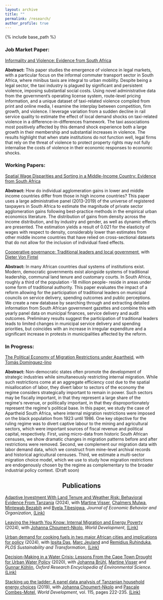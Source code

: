```yaml
---
layout: archive
title: ""
permalink: /research/
author_profile: true
---
```


{% include base_path %}




### Job Market Paper:

<ins>[Informality and Violence: Evidence from South Africa](https://drive.google.com/file/d/1RWqWQP70Eji_SvOsFJb7oAQmqKQqdAJx/view?usp=sharing)
</ins>

**Abstract:** This paper studies the emergence of violence in legal markets, with a particular focus on the informal commuter transport sector in South Africa, where minibus taxis are integral to urban mobility. Despite being a legal sector, the taxi industry is plagued by significant and persistent violence, imposing substantial social costs. Using novel administrative data from the government’s operating license system, route-level pricing information, and a unique dataset of taxi-related violence compiled from print and online media, I examine the interplay between competition, firm growth, and violence. I leverage variation from a sudden decline in rail service quality to estimate the effect of local demand shocks on taxi-related violence in a difference-in-differences framework. The taxi associations most positively affected by this demand shock experience both a large growth in their membership and substantial increases in violence. The results highlight that when state institutions do not function well, legal firms that rely on the threat of violence to protect property rights may not fully internalise the costs of violence in their economic responses to economic shocks.


### Working Papers:

<ins>[Spatial Wage Disparities and Sorting in a Middle-Income Country: Evidence from South Africa](https://drive.google.com/file/d/1w3r6cSfQWUaN5LWy6Ex-J8tKwjqchnPm/view?usp=sharing) 
</ins>


**Abstract:** How do individual agglomeration gains in lower and middle income countries differ from those in high income countries? This paper uses a large administrative panel (2013-2019) of the universe of registered taxpayers in South Africa to estimate the magnitude of private sector agglomeration gains following best-practice methods in the empirical urban economics literature. The distribution of gains from density across the income distribution, and by industry and gender, as well as dynamic effects are presented. The estimation yields a result of 0.021 for the elasticity of wages with respect to density, considerably lower than estimates from other middle income countries that have relied on cross-sectional datasets that do not allow for the inclusion of individual fixed effects. 

<ins>[Cooperative governance: Traditional leaders and local government](https://drive.google.com/file/d/1av78WO2u_qEHGTzl_UEOZj4zwxLd0nS1/view?usp=sharing)</ins>, with [Dieter Von Fintel](https://www.ekon.sun.ac.za/dvf)

**Abstract:** In many African countries dual systems of institutions exist. Modern, democratic governments exist alongside systems of traditional leadership, communal land tenure and customary courts. In South Africa, roughly a third of the population -18 million people- reside in areas under some form of traditional authority. This paper evaluates the impact of a reform allowing for the participation of traditional leaders on municipal councils on service delivery, spending outcomes and public perceptions. We create a new database by searching through and extracting detailed information from South African government gazettes and combine this with yearly panel data on municipal finances, service delivery and audit outcomes. Preliminary results suggest the participation of traditional leaders leads to limited changes in municipal service delivery and spending priorities, but coincides with an increase in irregular expenditure and a significant increase in protests in municipalities affected by the reform.   

### In Progress:
<ins>The Political Economy of Migration Restrictions under Apartheid</ins>, with [Tomás Domínguez-Iino](https://www.tomasdi.com/) 

**Abstract:** Non-democratic states often promote the development of strategic industries while simultaneously restricting internal migration. While such restrictions come at an aggregate efficiency cost due to the spatial misallocation of labor, they divert labor to sectors of the economy the regime considers strategically important to remain in power. Such sectors may be fiscally important, in that they represent a large share of the regime's revenue, or politically important, in that they disproportionately represent the regime's political base. In this paper, we study the case of Apartheid South Africa, where internal migration restrictions were imposed on the black population from 1923 until 1986. One key objective for the ruling regime was to divert captive labour to the mining and agricultural sectors, which were important sources of fiscal revenue and political capital, respectively. First, using micro-data from historic South African censuses, we show dramatic changes in migration patterns before and after restrictions were removed. Second, we complement our migration data with labor demand data, which we construct from mine-level archival records and historical agricultural censuses. Third, we estimate a multi-sector migration choice model, which we use to study how migration restrictions are endogenously chosen by the regime as complementary to the broader industrial policy context. (Draft soon)


<h2 align="center">Publications</h2>



<ins>Adaptive Investment With Land Tenure and Weather Risk: Behavioral Evidence From Tanzania</ins> (2024), with [Martine Visser](http://www.economics.uct.ac.za/eco/Academic-Staff), [Chalmers Mulwa](https://www.efdinitiative.org/about-efd/people/mulwa-chalmers), [Mintewab Bezabih](https://www.cccep.ac.uk/profile/mintewab-bezabih/) and [Byela Tibesigwa](https://www.efdinitiative.org/about-efd/people/tibesigwa-byela), *Journal of Economic Behavior and Organization*, [(Link)](https://doi.org/10.1016/j.jebo.2023.10.040)

<ins>Leaving the Hearth You Know: Internal Migration and Energy Poverty</ins> (2024), with [Johanna Choumert-Nkolo](https://sites.google.com/site/johannachoumertnkolo/home), *World Development*, [(Link)](https://doi.org/10.1016/j.worlddev.2024.106628)

<ins>Urban demand for cooking fuels in two major African cities and implications for policy</ins> (2024), with [Ipsita Das](https://energyaccess.duke.edu/team/ipsita-das/), [Marc Jeuland](https://nicholas.duke.edu/people/faculty/jeuland) and [Remidius Ruhinduka](https://www.theigc.org/person/remidius-ruhinduka/), *PLOS Sustainability and Transformation*, [(Link)](https://doi.org/10.1371/journal.pstr.0000077)

<ins>Decision-Making in a Water Crisis: Lessons From the Cape Town Drought for Urban Water Policy</ins> (2020), with [Johanna Brühl](https://anchorenvironmental.co.za/staff), [Martine Visser](http://www.economics.uct.ac.za/eco/Academic-Staff) and [Gunnar Köhlin](https://www.gu.se/en/about/find-staff/gunnarkohlin), *Oxford Research Encyclopedia of Environmental Science.*  [(Link)](https://doi.org/10.1093/acrefore/9780199389414.013.706)       

<ins>Stacking up the ladder: A panel data analysis of Tanzanian household energy choices</ins> (2019), with [Johanna Choumert-Nkolo](https://sites.google.com/site/johannachoumertnkolo/home) and [Pascale Combes-Motel](https://sites.google.com/site/johannachoumertnkolo/home), *World Development*, vol. 115, pages 222-235. [(Link)](https://doi.org/10.1016/j.worlddev.2018.11.016)
